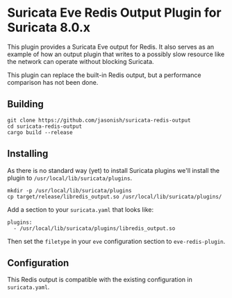 # Suricata Eve Redis Output Plugin for Suricata 8.0.x

This plugin provides a Suricata Eve output for Redis. It also serves as an
example of how an output plugin that writes to a possibly slow resource like the
network can operate without blocking Suricata.

This plugin can replace the built-in Redis output, but a performance comparison
has not been done.

## Building

```
git clone https://github.com/jasonish/suricata-redis-output
cd suricata-redis-output
cargo build --release
```

## Installing

As there is no standard way (yet) to install Suricata plugins we'll install the
plugin to `/usr/local/lib/suricata/plugins`.

```
mkdir -p /usr/local/lib/suricata/plugins
cp target/release/libredis_output.so /usr/local/lib/suricata/plugins/
```

Add a section to your `suricata.yaml` that looks like:

```
plugins:
  - /usr/local/lib/suricata/plugins/libredis_output.so
```

Then set the `filetype` in your `eve` configuration section to
`eve-redis-plugin`.

## Configuration

This Redis output is compatible with the existing configuration in
`suricata.yaml`.
